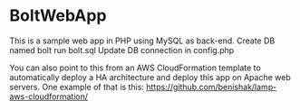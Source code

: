 # BoltWebApp
 
This is a sample web app in PHP using MySQL as back-end.
Create DB named bolt
run bolt.sql
Update DB connection in config.php

You can also point to this from an AWS CloudFormation template to automatically deploy a HA architecture and deploy this app on Apache web servers.
One example of that is this:
https://github.com/benishak/lamp-aws-cloudformation/
